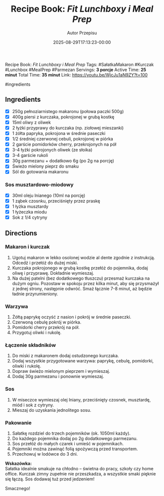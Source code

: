 ﻿---
draft: true
title: "Recipe Book: *Fit Lunchboxy i Meal Prep*"
author: "Autor Przepisu"
recipe_image: images/recipe-headers/default.avif
date: 2025-08-29T17:13:23-00:00
categories: ["do-kategoryzacji"]
tags: ["draft"]
tagline: "Przepis do sformatowania"
servings: 4
prep_time: 15
cook: true
cook_time: 30
calories: 300
protein: 20
fat: 10
carbohydrate: 25
---
Recipe Book: *Fit Lunchboxy i Meal Prep*
Tags: #SałatkaMakaron #Kurczak #Lunchbox #MealPrep #Parmezan
Servings: **3 porcje**
Active Time: **25 minut**
Total Time: **35 minut**
Link: https://youtu.be/WjcJu1aN9ZY?t=100

#ingredients 
## Ingredients
- [x] 250g pełnoziarnistego makaronu (połowa paczki 500g)
- [x] 400g piersi z kurczaka, pokrojonej w grubą kostkę
- [x] 15ml oliwy z oliwek
- [x] 2 łyżki przyprawy do kurczaka (np. ziołowej mieszanki)
- [x] 1 żółta papryka, pokrojona w średnie paseczki
- [x] 1/2 średniej czerwonej cebuli, pokrojonej w piórka
- [x] 2 garście pomidorków cherry, przekrojonych na pół
- [x] 3-4 łyżki pokrojonych oliwek (ze słoika)
- [x] 3-4 garście rukoli
- [x] 30g parmezanu + dodatkowo 6g (po 2g na porcję)
- [x] Świeżo mielony pieprz do smaku
- [x] Sól do gotowania makaronu

### Sos musztardowo-miodowy
- [x] 30ml oleju lnianego (10ml na porcję)
- [x] 1 ząbek czosnku, przeciśnięty przez praskę
- [x] 1 łyżka musztardy
- [x] 1 łyżeczka miodu
- [x] Sok z 1/4 cytryny

## Directions

### Makaron i kurczak
1. Ugotuj makaron w lekko osolonej wodzie al dente zgodnie z instrukcją. Odcedź i przełóż do dużej miski.
2. Kurczaka pokrojonego w grubą kostkę przełóż do pojemnika, dodaj oliwę i przyprawę. Dokładnie wymieszaj.
3. Na dużej patelni (bez dodatkowego tłuszczu) przesmaż kurczaka na dużym ogniu. Pozostaw w spokoju przez kilka minut, aby się przysmażył z jednej strony, następnie odwróć. Smaż łącznie 7-8 minut, aż będzie ładnie przyrumieniony.

### Warzywa
1. Żółtą paprykę oczyść z nasion i pokrój w średnie paseczki.
2. Czerwoną cebulę pokrój w piórka.
3. Pomidorki cherry przekrój na pół.
4. Przygotuj oliwki i rukolę.

### Łączenie składników
1. Do miski z makaronem dodaj ostudzonego kurczaka.
2. Dodaj wszystkie przygotowane warzywa: paprykę, cebulę, pomidorki, oliwki i rukolę.
3. Dopraw świeżo mielonym pieprzem i wymieszaj.
4. Dodaj 30g parmezanu i ponownie wymieszaj.

### Sos
1. W miseczce wymieszaj olej lniany, przeciśnięty czosnek, musztardę, miód i sok z cytryny.
2. Mieszaj do uzyskania jednolitego sosu.

### Pakowanie
1. Sałatkę rozdziel do trzech pojemników (ok. 1050ml każdy).
2. Do każdego pojemnika dodaj po 2g dodatkowego parmezanu.
3. Sos przełóż do małych czarek i umieść w pojemnikach.
4. Pojemniki można zawinąć folią spożywczą przed transportem.
5. Przechowuj w lodówce do 3 dni.

**Wskazówka:**  
Sałatka idealnie smakuje na chłodno – świetna do pracy, szkoły czy home office. Kurczak zimny zupełnie nie przeszkadza, a wszystkie smaki pięknie się łączą. Sos dodawaj tuż przed jedzeniem!

Smacznego!
